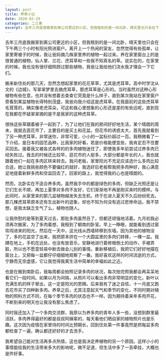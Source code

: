 ```yaml
---
layout: post
title: 养草小记
date: 2020-02-29
categories: 二三事
excerpt: 去年三月底我搬家到离公司更近的小区，但我租到的是一间北卧，晴天里也只会在下午两三个小时有阳光照进窗户。离开上一个热闹的室友，忽然觉得有些孤单，让家里寄被子的时候，我让爸妈摘几株家里养的植物一起过来。
---
```

去年三月底我搬家到离公司更近的小区，但我租到的是一间北卧，晴天里也只会在下午两三个小时有阳光照进窗户。离开上一个热闹的室友，忽然觉得有些孤单，让家里寄被子的时候，我让爸妈摘几株家里养的植物一起过来。养在家里窗台上的是很普通的植物，仙人掌、兰花、虎耳草和一些我不知真名的草。说实在的，在家里的时候，我也没有很仔细照顾过那些植物，我爸让我给他们浇水我才理会一下它们。

搬来新住处的那几天，忽然念想起家里的花花草草，尤其是虎耳草。高中时学沈从文的《边城》，写翠翠梦里去摘虎耳草，那虎耳草是心形的。当时虽然对这种心形植物有些在意，也并没有想着去查查它究竟是什么样子，直到某次我站在家里窗户旁看到某盆植物长得特别茂盛，我爸向我介绍这是虎耳草。在我面前的这些虎耳草毛茸茸的，确实像老虎耳朵，可这和我心里想象的心形还是差的有些远呢，直到现在我都在怀疑翠翠摘的是不是我家的这种虎耳草。

很快这些草跟着被子一起到了，为了让他们在我的房间好好地生活，某个晴朗的周末，我就去逛花市了，主要目的是买土和花盆。但花市的诱惑太大，首先我就看到了另一种虎耳草，非常迷你，非常可爱，小小的一盆标价超过一百。我稍微看了一下介绍，是日本的园艺品种，比我家的好看，若是价格能便宜些，我肯定忍不住要买回去。接着我又被各式各样的的多肉植物迷住了，即使我多年前尝试过养多肉已经失败过。我去的时候还比较早，逛花市的人挺多，大部分都是年长的人，我也就跟着他们一起在多肉区转来转去。我问老板，家里阳光不充足应该选什么多肉比较合适，她让我挑些颜色不要偏红的就好，我选好后老板帮我把多肉种好，我心满意足地提着新鲜多肉和空盆回去了。回家的路上，我觉得我的心也是晴朗的。

然而，北卧实在不适合养多肉。虽然我手中的都是绿色的多肉，但缺乏光照还是让它们生长不顺，再加上夏季对多肉不友好，它们渐渐地不再是刚买来时的模样。与此同时，从家里来的那几盆植物越发失去生机，终于在进入夏天不久后纷纷死去。那几棵虎耳草原本还有生出新叶的迹象，却也不知为何没有逃过悲惨命运。我不禁想，是我太缺乏生气了么，植物也随人。

让我欣慰的是等到夏天过去，那批多肉虽然丑了，但都还顽强地活着。九月初我必须再次搬家，为了多肉着想，我租到了朝南的卧室。早上一睁眼，就能看到透过窗帘闯进来的阳光，然后在一天中，这光线从西墙转移到东墙。因为其他的植物没了，多的花盆空了出来，我把原本挤在一个大圆盆里的多肉们转移，一棵一盆。我蹲在地上，手机在远处，也没有放音乐，安静地进行着修根倒土的动作，手被弄脏，所以也不愿意轻易中断去做会儿别的事情。重新移植后，我把它们好好地摆在窗台上，又把每一盆都仔仔细细地观察了一番。我好喜欢这样的时间流逝的方式，宁静而无空虚感，它让我觉得我离生活中简单的幸福如此之近。

也是在搬到南卧后，我每周都会拍照记录多肉的状况，每次拍完照我都会再呆呆地看它们一段时间。如果以月为间隔，从照片可以看出多肉非常明显的变化，新叶以充满生机的样子冒出，这一定是阳光的恩赐。后来我有了迷之自信，十一月底又跑去花市买了四种新多肉。养草之后，尤其注意起天气和季节的变化，不同时期对植物的照料方式不同，在每个季节多肉的状态也不一样。因为期待着来年多肉开花，不断到来的明天也让我没有那么焦虑了。

同时我还加入了一个多肉交流群，我原以为养多肉的青年人多一些，没想到群里最活跃，多肉养得最好的都是叔叔阿姨辈的，每天看他们晒自家的植物照片也是乐趣。这次因为疫情在家里待的时间比预期长，回到住处第一件事竟然是把每盆多肉都检查了一遍，确认都还好好的才去洗手。

我希望自己能对生活再多点热情，这也是我决定养植物的另一个原因。这样小小的事情能给我的生活带来多大的影响呢，微不足道，但生活中多了一丢牵挂，大概也是件好事。